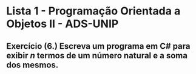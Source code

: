 # Lista 1 - Programação Orientada a Objetos II - ADS-UNIP
 
## Exercício (6.) Escreva um programa em C# para exibir <em>n</em> termos de um número natural e a soma dos mesmos.